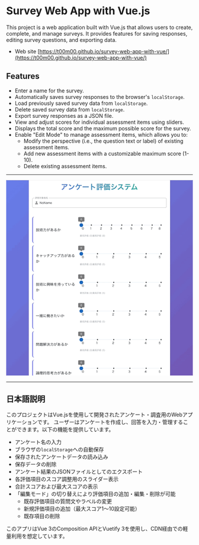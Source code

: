 # Survey Web App with Vue.js

This project is a web application built with Vue.js that allows users to create, complete, and manage surveys. It provides features for saving responses, editing survey questions, and exporting data.

* Web site
[https://t00m00.github.io/survey-web-app-with-vue/](https://t00m00.github.io/survey-web-app-with-vue/)

## Features

*   Enter a name for the survey.
*   Automatically saves survey responses to the browser's `localStorage`.
*   Load previously saved survey data from `localStorage`.
*   Delete saved survey data from `localStorage`.
*   Export survey responses as a JSON file.
*   View and adjust scores for individual assessment items using sliders.
*   Displays the total score and the maximum possible score for the survey.
*   Enable "Edit Mode" to manage assessment items, which allows you to:
    *   Modify the perspective (i.e., the question text or label) of existing assessment items.
    *   Add new assessment items with a customizable maximum score (1-10).
    *   Delete existing assessment items.

---
![Survey Web App v0.4.0 Demonstration](./image/survey-web-app-with-vue_v0.4.0.gif)

---

## 日本語説明

このプロジェクトはVue.jsを使用して開発されたアンケート・調査用のWebアプリケーションです。
ユーザーはアンケートを作成し、回答を入力・管理することができます。以下の機能を提供しています。

* アンケート名の入力
* ブラウザの`localStorage`への自動保存
* 保存されたアンケートデータの読み込み
* 保存データの削除
* アンケート結果のJSONファイルとしてのエクスポート
* 各評価項目のスコア調整用のスライダー表示
* 合計スコアおよび最大スコアの表示
* 「編集モード」の切り替えにより評価項目の追加・編集・削除が可能
  - 既存評価項目の質問文やラベルの変更
  - 新規評価項目の追加（最大スコア1〜10設定可能）
  - 既存項目の削除

このアプリはVue 3のComposition APIとVuetify 3を使用し、CDN経由での軽量利用を想定しています。
